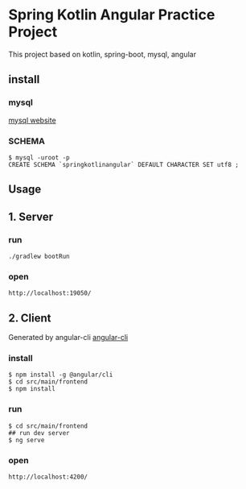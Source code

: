# Spring Kotlin Angular Practice Project
This project based on kotlin, spring-boot, mysql, angular


## install
### mysql
[mysql website](https://dev.mysql.com/downloads/mysql/)

### SCHEMA
```
$ mysql -uroot -p
CREATE SCHEMA `springkotlinangular` DEFAULT CHARACTER SET utf8 ;

```

## Usage
## 1. Server
### run
```
./gradlew bootRun
```

### open
```
http://localhost:19050/
```

## 2. Client
Generated by angular-cli
[angular-cli](https://cli.angular.io/)
### install
```
$ npm install -g @angular/cli
$ cd src/main/frontend
$ npm install
```
### run
```
$ cd src/main/frontend
## run dev server
$ ng serve
``` 

### open
```
http://localhost:4200/
```